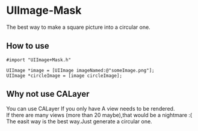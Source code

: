 UIImage-Mask
============

The best way to make a square picture into a circular one. 

## How to use

```
#import "UIImage+Mask.h"

UIImage *image = [UIImage imageNamed:@"someImage.png"];
UIImage *circleImage = [image circleImage];

```

## Why not use CALayer

You can use CALayer If you only have A view needs to be rendered.  
If there are many views (more than 20 maybe),that would be a nightmare :(  
The easit way is the best way.Just generate a circular one.  
